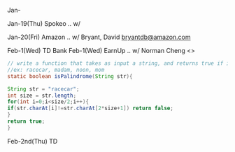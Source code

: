 
Jan-

Jan-19(Thu) Spokeo .. w/ 

Jan-20(Fri) Amazon .. w/ Bryant, David <bryantdb@amazon.com>


Feb-1(Wed) TD Bank
Feb-1(Wed) EarnUp .. w/ Norman Cheng <>
```java
// write a function that takes as input a string, and returns true if it's a palindrome
//ex: racecar, madam, noon, mom
static boolean isPalindrome(String str){

String str = "racecar";
int size = str.length;
for(int i=0;i<size/2;i++){
if(str.charAt[i]!=str.charAt[2*size+1]) return false;
}
return true;
}
```

Feb-2nd(Thu) TD
